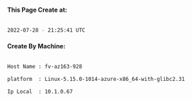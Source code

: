 
   
#### This Page Create at:

```bash

2022-07-28 - 21:25:41 UTC

```

#### Create By Machine:

```bash

Host Name : fv-az163-928

platform  : Linux-5.15.0-1014-azure-x86_64-with-glibc2.31

Ip Local  : 10.1.0.67

```

